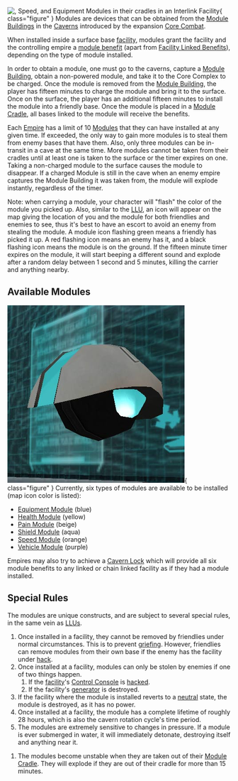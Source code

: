 ![,
[Speed](Speed_Module.md), and [Equipment Modules](../items/Equipment_Module.md)
in their cradles in an [Interlink](../locations/Interlink.md)
[Facility](../locations/Facilities.md)](../images/Modules_Interlink.jpg){ class="figure" } Modules are devices that can be obtained from the
[Module Buildings](../locations/Module_Building.md) in the
[Caverns](../locations/Caverns.md) introduced by the expansion
[Core Combat](../items/Core_Combat.md).

When installed inside a surface base [facility](../locations/Facilities.md),
modules grant the facility and the controlling empire a
[module benefit](Module_benefit.md) (apart from
[Facility Linked Benefits](../terminology/Facility_Linked_Benefit.md)),
depending on the type of module installed.

In order to obtain a module, one must go to the caverns, capture a
[Module Building](../locations/Module_Building.md), obtain a non-powered module,
and take it to the Core Complex to be charged. Once the module is removed from
the [Module Building](../locations/Module_Building.md), the player has fifteen
minutes to charge the module and bring it to the surface. Once on the surface,
the player has an additional fifteen minutes to install the module into a
friendly base. Once the module is placed in a
[Module Cradle](../items/Module_Cradle.md), all bases linked to the module will
receive the benefits.

Each [Empire](../terminology/Empire.md) has a limit of 10 [Modules](Modules.md)
that they can have installed at any given time. If exceeded, the only way to
gain more modules is to steal them from enemy bases that have them. Also, only
three modules can be in-transit in a cave at the same time. More modules cannot
be taken from their cradles until at least one is taken to the surface or the
timer expires on one. Taking a non-charged module to the surface causes the
module to disappear. If a charged Module is still in the cave when an enemy
empire captures the Module Building it was taken from, the module will explode
instantly, regardless of the timer.

Note: when carrying a module, your character will "flash" the color of the
module you picked up. Also, similar to the
[LLU](../terminology/Lattice_Logic_Unit.md), an icon will appear on the map
giving the location of you and the module for both friendlies and enemies to
see, thus it's best to have an escort to avoid an enemy from stealing the
module. A module icon flashing green means a friendly has picked it up. A red
flashing icon means an enemy has it, and a black flashing icon means the module
is on the ground. If the fifteen minute timer expires on the module, it will
start beeping a different sound and explode after a random delay between 1
second and 5 minutes, killing the carrier and anything nearby.

## Available Modules

![](../images/Shield_module.jpg){ class="figure" } Currently, six types of
modules are available to be installed (map icon color is listed):

- [Equipment Module](../items/Equipment_Module.md) (blue)
- [Health Module](../items/Health_Module.md) (yellow)
- [Pain Module](Pain_Module.md) (beige)
- [Shield Module](../items/Shield_Module.md) (aqua)
- [Speed Module](Speed_Module.md) (orange)
- [Vehicle Module](Vehicle_Module.md) (purple)

Empires may also try to achieve a [Cavern Lock](Cavern_Lock.md) which will
provide all six module benefits to any linked or chain linked facility as if
they had a module installed.

## Special Rules

The modules are unique constructs, and are subject to several special rules, in
the same vein as [LLUs](../terminology/Lattice_Logic_Unit.md).

1. Once installed in a facility, they cannot be removed by friendlies under
   normal circumstances. This is to prevent
   [griefing](../terminology/Grief_points.md). However, friendlies can remove
   modules from their own base if the enemy has the facility under
   [hack](../terminology/Hack.md).
2. Once installed at a facility, modules can only be stolen by enemies if one of
   two things happen.
   1. If the [facility](../locations/Facilities.md)'s
      [Control Console](../locations/Control_Console.md) is
      [hacked](../terminology/Hack.md).
   2. If the facility's [generator](../items/Generator.md) is destroyed.
3. If the facility where the module is installed reverts to a
   [neutral](../terminology/Neutral.md) state, the module is destroyed, as it
   has no power.
4. Once installed at a facility, the module has a complete lifetime of roughly
   28 hours, which is also the cavern rotation cycle's time period.
5. The modules are extremely sensitive to changes in pressure. If a module is
   ever submerged in water, it will immediately detonate, destroying itself and
   anything near it.

<!-- -->

1. The modules become unstable when they are taken out of their
   [Module Cradle](../items/Module_Cradle.md). They will explode if they are out
   of their cradle for more than 15 minutes.
